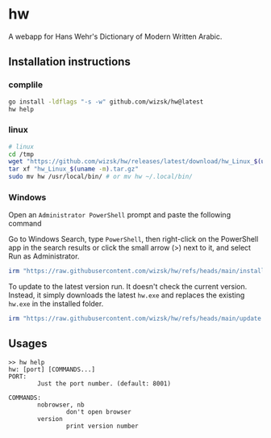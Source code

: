 # hw

A webapp for Hans Wehr's Dictionary of Modern Written Arabic.

## Installation instructions

### complile

```bash
go install -ldflags "-s -w" github.com/wizsk/hw@latest
hw help
```

### linux

```bash
# linux
cd /tmp
wget "https://github.com/wizsk/hw/releases/latest/download/hw_Linux_$(uname -m).tar.gz"
tar xf "hw_Linux_$(uname -m).tar.gz"
sudo mv hw /usr/local/bin/ # or mv hw ~/.local/bin/
```

### Windows

Open an `Administrator PowerShell` prompt and paste the following command

Go to Windows Search, type `PowerShell`, then right-click on the PowerShell app
in the search results or click the small arrow (>) next to it, and select Run as Administrator.


```ps1
irm "https://raw.githubusercontent.com/wizsk/hw/refs/heads/main/install.ps1" | iex
```

To update to the latest version run. It doesn't check the current version. Instead,
it simply downloads the latest `hw.exe` and replaces the existing `hw.exe` in the installed folder.

```ps1
irm "https://raw.githubusercontent.com/wizsk/hw/refs/heads/main/update.ps1" | iex
```

## Usages

```
>> hw help
hw: [port] [COMMANDS...]
PORT:
        Just the port number. (default: 8001)

COMMANDS:
        nobrowser, nb
                don't open browser
        version
                print version number
```

